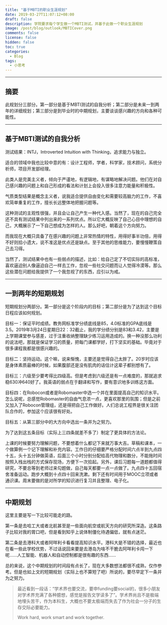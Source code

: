 ```yaml
---
title: "基于MBTI的职业生涯规划"
date: 2019-03-27T11:07:12+08:00
draft: false
description: 学院要求每个学生做一个MBTI测试，并基于此做一个职业生涯规划
image: /post/blog/outlook/MBTICover.png
comments: false
license: false
hidden: false
toc: true
categories:
  - Blog
tags:
  - 小思考
---
```


---
## 摘要
此规划分三部分。第一部分是基于MBTI测试的自我分析；第二部分是未来一到两年的详细规划；第三部分是到毕业时的中期规划，主要谈谈感兴趣的方向和各种可能性。

---
## 基于MBTI测试的自我分析
测试结果：INTJ，Introverted Intuition with Thinking，追求能力与独立。

适合的领域中我也比较中意的有：设计工程师，学者，科学家，技术顾问，系统分析师，项目开发部经理。

此类人是完美主义者，倾向于严谨地，有逻辑地，有谋略地解决问题。他们在对自己感兴趣的问题上和自己形成的看法和计划上会投入很多注意力能量和积极性。

气质类型结果是概念主义者，说我适合提供自由变化和需要较高脑力的工作，不喜欢简单重复的工作，擅长长远整体地把握问题等。

这种测试的主观性很强，并且会让自己产生一种代入感。当然了，现在的自己完全还不具有测试结果中列出来的一系列优点。所以它大概反映了自己心目中理想的自己，大概展示了一下自己想成为怎样的人。那么好吧，朝着这个方向努力。

而我现在大概只具备了在感兴趣的问题上非常热情的特性，用得好事半功倍，用得不好则拾小遗大，说不准这是优点还是缺点。至于其他的思维能力，要慢慢鞭策自己去习得。

当然了，测试结果中也有一些弱点的描述，比如：给自己定了不切实际的高标准，喜欢逼迫别人像逼迫自己一样去工作，忽视一些社交问题而让人觉得冷漠等。那么这些潜在问题给我提供了一个我忽视了的东西，应引以为戒。

---
## 一到两年的短期规划
短期规划分两部分。第一部分是这个阶段内的目标；第二部分是为了达到这个目标日程应该如何规划。

目标一：保证平时成绩。教务网标准学分绩底线是85，4.0标准的GPA底线是3.5。2019年3月24日星期日22：32截止，我的学分绩分别是83和3.42，主要是上学期课堂参与感差，过于注重收纳整理缺少练习运用造成的。换一种没那么功利的说法吧，那就是保证学习的质量，把每门课都学好，打下坚实的基础。毕竟对于很多课程我都是很感兴趣的。

目标二：坚持运动。这个嘛，说来惭愧，主要还是觉得自己太胖了。20岁时应该是身体素质最棒的时候，如果腹部还是没有肌肉的话估计这辈子都别想有了。

目标三：六级至少要考得比四级高。但是考虑到六级还是有一点难度的，那就追求稳630冲640好了。我英语的弱点在于翻译和写作，要有意识地多训练这方面。

目标四：在Robocon或者是Robomaster中选一个并在里面提高自己的知识水平。怎么说呢，总感觉Robomaster的自由气息浓一点，更喜欢那里的氛围；但是之前又加入了Robocon管理组，还是得把自己工作做好。人们总说工程界是很关注团队合作的，参加这个应该很有好处。

目标五：从第三部分中的大方向中选出一条并为之努力。

为了达到这五条目标（实际上三四条就差不多了）制定了更具体的方法论。

上课的时候要努力理解问题，不要想着什么都记下来就万事大吉。草稿和课本，一个做算例一个记下理解和补充内容。工作日的仔细要严格分配时间六点半到九点四十五，头十五分钟做英语，后面三个小时分别分配给高代物理和数分，不能拖时间按照入栈出栈的方式保存现场，方便下一次拾起。另外，课后习题每一道题都值得研究，不要总等到老师过来勾题做，自己每天都要一点一点做了。九点四十五回宿舍准备运动。跑步大概到十点四十回来洗漱。剩下还有时间用于MOOC立项或者通识课。周末要做的是对所学的知识进行复习并且整理、电子化。

---
## 中期规划

这里主要是写一下比较可能走的路。

第一条是去哈工大或者北航甚至是一些面向航空或航天方向的研究所深造。这条路子比较对我的胃口吧，但是看到知乎上说体制僵化待遇偏低，就有点迷茫。

第二条是去港科大或者阿咩利卡看看提高知识水平。港科大是不错的选择，最近也在看一些此学校优势，不过话说回来要是去港岛为啥不干脆去阿咩利卡闯一下呢……人工智能、机器人和自动控制都是很有趣的东西……

总的来说，这个中期规划的时间段有点长了，现在大多数想法都很不成熟，仅作参考。但是也如上文的短期规划（实际上也不算短了吧）所说的，要尽早定下一条并为之努力。

> 最近看到一段话：“学术界也要交流，要申funding要social的，很多小朋友对学术界充满了各种臆想，感觉是报告文学读多了”。学术界尚且不是极端地埋头苦干，作为本科生，大概也不要太极端而失去了作为社会一分子的生存交际必要能力。
> 
> Work hard, work smart and work together.
